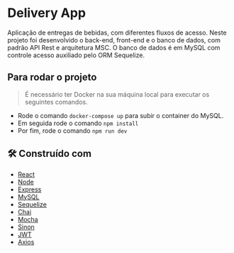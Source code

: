 # Delivery App #

Aplicação de entregas de bebidas, com diferentes fluxos de acesso. Neste projeto foi desenvolvido o back-end, front-end e o banco de dados, com padrão API Rest e arquitetura MSC. O banco de dados é em MySQL com controle acesso auxiliado pelo ORM Sequelize.

## Para rodar o projeto ##

> É necessário ter Docker na sua máquina local para executar os seguintes comandos.

- Rode o comando `docker-compose up` para subir o container do MySQL.
- Em seguida rode o comando `npm install`
- Por fim, rode o comando `npm run dev`


## 🛠️ Construído com

* [React](https://pt-br.reactjs.org/)
* [Node](https://nodejs.org/pt-br/docs/)
* [Express](https://expressjs.com/pt-br/)
* [MySQL](https://dev.mysql.com/doc/)
* [Sequelize](https://sequelize.org/docs/v6/getting-started/)
* [Chai](https://www.chaijs.com/)
* [Mocha](https://mochajs.org/)
* [Sinon](https://sinonjs.org/releases/latest/)
* [JWT](https://jwt.io/)
* [Axios](https://axios-http.com/ptbr/docs/intro)

